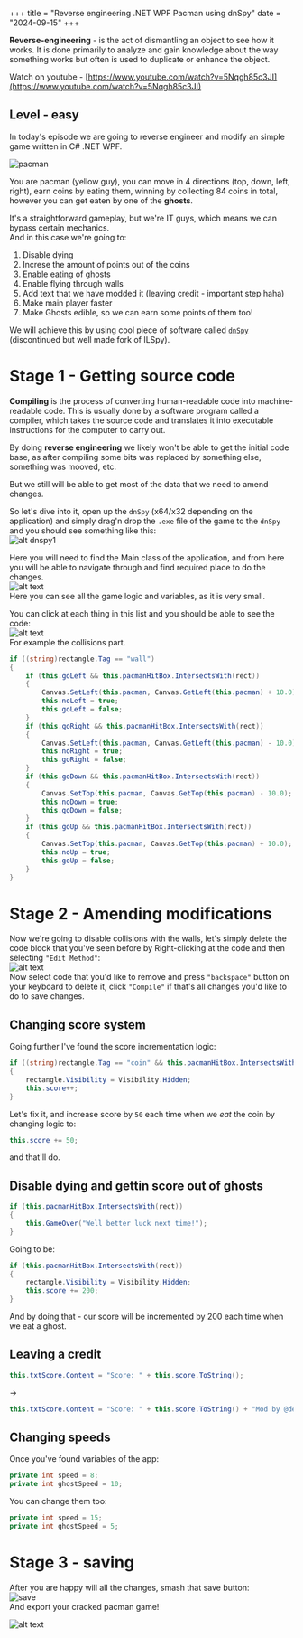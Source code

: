 +++
title = "Reverse engineering .NET WPF Pacman using dnSpy"
date = "2024-09-15"
+++

**Reverse-engineering** - is the act of dismantling an object to see how it works. It is done primarily to analyze and gain knowledge about the way something works but often is used to duplicate or enhance the object.  


Watch on youtube - [https://www.youtube.com/watch?v=5Nqgh85c3JI](https://www.youtube.com/watch?v=5Nqgh85c3JI)

## Level - **easy**

In today's episode we are going to reverse engineer and modify an simple game written in C# .NET WPF.  

![pacman](pacman.png)

You are pacman (yellow guy), you can move in 4 directions (top, down, left, right), earn coins by eating them, winning by collecting 84 coins in total, however you can get eaten by one of the **ghosts**.  

It's a straightforward gameplay, but we're IT guys, which means we can bypass certain mechanics.  
And in this case we're going to:
1. Disable dying
2. Increse the amount of points out of the coins
3. Enable eating of ghosts
4. Enable flying through walls
5. Add text that we have modded it (leaving credit - important step haha)
6. Make main player faster
7. Make Ghosts edible, so we can earn some points of them too!

We will achieve this by using cool piece of software called [`dnSpy`](https://github.com/dnSpy/dnSpy) (discontinued but well made fork of ILSpy).  

# Stage 1 - Getting source code
**Compiling** is the process of converting human-readable code into machine-readable code. This is usually done by a software program called a compiler, which takes the source code and translates it into executable instructions for the computer to carry out.  

By doing **reverse engineering** we likely won't be able to get the initial code base, as after compiling some bits was replaced by something else, something was mooved, etc.  

But we still will be able to get most of the data that we need to amend changes.  

So let's dive into it, open up the `dnSpy` (x64/x32 depending on the application) and simply drag'n drop the `.exe` file of the game to the `dnSpy` and you should see something like this:  
![alt dnspy1](dnspy1.png)

Here you will need to find the Main class of the application, and from here you will be able to navigate through and find required place to do the changes.  
![alt text](structure.png)  
Here you can see all the game logic and variables, as it is very small.

You can click at each thing in this list and you should be able to see the code:  
![alt text](collisions.png)  
For example the collisions part.  
```c#
if ((string)rectangle.Tag == "wall")
{
    if (this.goLeft && this.pacmanHitBox.IntersectsWith(rect))
    {
        Canvas.SetLeft(this.pacman, Canvas.GetLeft(this.pacman) + 10.0);
        this.noLeft = true;
        this.goLeft = false;
    }
    if (this.goRight && this.pacmanHitBox.IntersectsWith(rect))
    {
        Canvas.SetLeft(this.pacman, Canvas.GetLeft(this.pacman) - 10.0);
        this.noRight = true;
        this.goRight = false;
    }
    if (this.goDown && this.pacmanHitBox.IntersectsWith(rect))
    {
        Canvas.SetTop(this.pacman, Canvas.GetTop(this.pacman) - 10.0);
        this.noDown = true;
        this.goDown = false;
    }
    if (this.goUp && this.pacmanHitBox.IntersectsWith(rect))
    {
        Canvas.SetTop(this.pacman, Canvas.GetTop(this.pacman) + 10.0);
        this.noUp = true;
        this.goUp = false;
    }
}
```  

# Stage 2 - Amending modifications  

Now we're going to disable collisions with the walls, let's simply delete the code block that you've seen before by Right-clicking at the code and then selecting `"Edit Method"`:  
![alt text](editcols.png)  
Now select code that you'd like to remove and press `"backspace"` button on your keyboard to delete it, click `"Compile"` if that's all changes you'd like to do to save changes.

## Changing score system 
Going further I've found the score incrementation logic:   
```c#
if ((string)rectangle.Tag == "coin" && this.pacmanHitBox.IntersectsWith(rect) && rectangle.Visibility == Visibility.Visible)
{
    rectangle.Visibility = Visibility.Hidden;
    this.score++;
}
```  
Let's fix it, and increase score by `50` each time when we *eat* the coin by changing logic to: 

```c#
this.score += 50;
```  
and that'll do.  

## Disable dying and gettin score out of ghosts  
```c#
if (this.pacmanHitBox.IntersectsWith(rect))
{
    this.GameOver("Well better luck next time!");
}
```  
Going to be:  
```c#
if (this.pacmanHitBox.IntersectsWith(rect))
{
    rectangle.Visibility = Visibility.Hidden;
	this.score += 200;
}
```  

And by doing that - our score will be incremented by 200 each time when we eat a ghost.  

## Leaving a credit  
```c#
this.txtScore.Content = "Score: " + this.score.ToString();
```  
->  
```c#
this.txtScore.Content = "Score: " + this.score.ToString() + "Mod by @denver-code";
```  

## Changing speeds  
Once you've found variables of the app:  
```c#
private int speed = 8;
private int ghostSpeed = 10;

```  
You can change them too:
```c#
private int speed = 15;
private int ghostSpeed = 5;
```

# Stage 3 - saving  
After you are happy will all the changes, smash that save button:   
![save](save.png)  
And export your cracked pacman game!  

![alt text](cracked.png)
